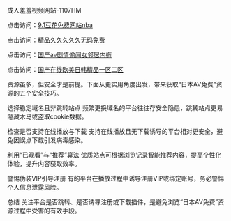 成人羞羞视频网站-1107HM

点击访问：<a href="https://heiliaoow5kzm.pages.dev">9.1豆花免费网站nba</a>

点击访问：<a href="https://heiliaoxqkkct.pages.dev">精品久久久久久无码免费</a>

点击访问：<a href="https://heiliaoga6s9v.pages.dev">国产av剧情偷闻女邻居内裤</a>

点击访问：<a href="https://heiliaoll4qsx.pages.dev">国产在线欧美日韩精品一区二区</a>


资源虽多，但安全才是前提。下面从更实用角度出发，带来获取“日本AV免费”资源的五个安全技巧。

选择稳定域名且非跳转站点
频繁更换域名的平台往往存安全隐患，跳转站点更易隐藏木马或盗取cookie数据。

检查是否支持在线播放与下载
支持在线播放且无下载诱导的平台相对更安全，避免因误点下载引发病毒感染。

利用“已观看”与“推荐”算法
优质站点可根据浏览记录智能推荐内容，提高个性化体验，提升内容获取效率。

警惕伪装VIP引导注册
有的平台在播放过程中诱导注册VIP或绑定账号，务必警惕个人信息泄露风险。

总结
关注平台是否跳转、是否诱导注册或下载插件，是避免浏览“日本AV免费”资源过程中受害的有效手段。

<span style="display:none;">[Canonical link](  )</span>
